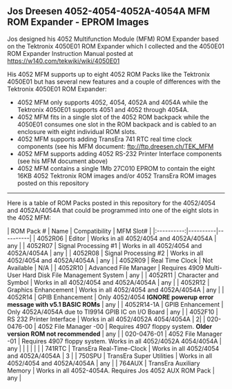 Jos Dreesen 4052-4054-4052A-4054A MFM ROM Expander - EPROM Images
------
Jos designed his 4052 Multifunction Module (MFM) ROM Expander based on the Tektronix 4050E01 ROM Expander which I collected and the 4050E01 ROM Expander Instruction Manual posted at https://w140.com/tekwiki/wiki/4050E01

His 4052 MFM supports up to eight 4052 ROM Packs like the Tektronix 4050E01 but has several new features and a couple of differences with the Tektronix 4050E01 ROM Expander:
* 4052 MFM only supports 4052, 4054, 4052A and 4054A while the Tektronix 4050E01 supports 4051 and 4052 through 4054A.
* 4052 MFM fits in a single slot of the 4052 ROM backpack while the 4050E01 consumes one slot in the ROM backpack and is cabled to an enclosure with eight individual ROM slots.
* 4052 MFM supports adding TransEra 741 RTC real time clock components (see his MFM document: ftp://ftp.dreesen.ch/TEK_MFM
* 4052 MFM supports adding 4052 RS-232 Printer Interface components (see his MFM document above)
* 4052 MFM contains a single 1Mb 27C010 EPROM to contain the eight 16KB 4052 Tektronix ROM images and/or 4052 TransEra ROM images posted on this repository

-------
Here is a table of ROM Packs posted in this repository for the 4052/4054 and 4052A/4054A that could be programmed into one of the eight slots in the 4052 MFM:

| ROM Pack # | Name   | Compatibility | MFM Slot# |
|:----------:|----------|----------|
| 4052R06    | Editor   | Works in all 4052/4054 and 4052A/4054A | any |
| 4052R07    | Signal Processing #1 | Works in all 4052/4054 and 4052A/4054A | any |
| 4052R08    | Signal Processing #2 | Works in all 4052/4054 and 4052A/4054A | any |
| 4052R09    | Real Time Clock      | Not Available | N/A |
| 4052R10    | Advanced File Manager | Requires 4909 Multi-User Hard Disk File Management System | any |
| 4052R11    | Character and Symbol  | Works in all 4052/4054 and 4052A/4054A | any |
| 4052R12    | Graphics Enhancement  | Works in all 4052/4054 and 4052A/4054A | any |
| 4052R14    | GPIB Enhancement      | Only 4052/4054 __IGNORE powerup error message with v5.1 BASIC ROMs__ | any |
| 4052R14-1A | GPIB Enhancement      | Only 4052A/4054A due to TI9914 GPIB IC on I/O Board | any |
| 4052F10    | RS 232 Printer Interface | Works in all 4052/4052A 4054/4054A | 2|
| 020-0476-00 | 4052 File Manager -00     | Requires 4907 floppy system.  __Older version ROM not recommended__ | any |
| 020-0476-01 | 4052 File Manager -01     | Requires 4907 floppy system.  Works in all 4052/4052A 4054/4054A    | any |
|  |  |  |  |
| 741RTC | TransEra Real-Time-Clock | Works in all 4052/4054 and 4052A/4054A | 3 |
| 750SPU | TransEra Super Utilities | Works in all 4052/4054 and 4052A/4054A | any |
| 764AUX | TransEra Auxiliary Memory | Works in all 4052-4054A. Requires Jos 4052 AUX ROM Pack | any |

